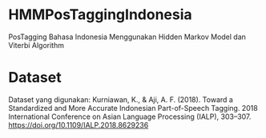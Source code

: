 # HMMPosTaggingIndonesia
PosTagging Bahasa Indonesia Menggunakan Hidden Markov Model dan Viterbi Algorithm 
# Dataset
Dataset yang digunakan:
Kurniawan, K., & Aji, A. F. (2018). Toward a Standardized and More Accurate Indonesian Part-of-Speech Tagging. 2018 International Conference on Asian Language Processing (IALP), 303–307. https://doi.org/10.1109/IALP.2018.8629236
